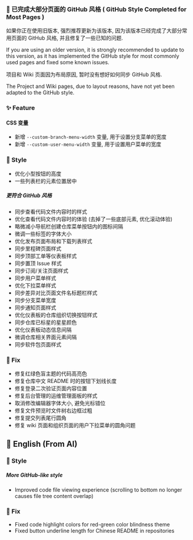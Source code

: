 ### 🎉 已完成大部分页面的 GitHub 风格 ( GitHub Style Completed for Most Pages )

如果你正在使用旧版本, 强烈推荐更新为该版本, 因为该版本已经完成了大部分常用页面的 GitHub 风格, 并且修复了一些已知的问题.

If you are using an older version, it is strongly recommended to update to this version, as it has implemented the
GitHub style for most commonly used pages and fixed some known issues.

项目和 Wiki 页面因为布局原因, 暂时没有想好如何同步 GitHub 风格.

The Project and Wiki pages, due to layout reasons, have not yet been adapted to the GitHub style.

### ✨ Feature

#### CSS 变量

- 新增 `--custom-branch-menu-width` 变量, 用于设置分支菜单的宽度
- 新增 `--custom-user-menu-width` 变量, 用于设置用户菜单的宽度

### 🌈 Style

- 优化小型按钮的高度
- 一些列表栏的元素位置居中

##### 更符合 GitHub 风格

- 同步查看代码文件内容时的样式
- 优化查看代码文件内容时的体验 (去掉了一些底部元素, 优化滚动体验)
- 略微减小导航栏创建仓库菜单按钮内的图标间隔
- 微调一些标签的字体大小
- 优化发布页面布局和下载列表样式
- 同步里程碑页面样式
- 同步顶部工单等仪表板样式
- 同步置顶 Issue 样式
- 同步订阅/关注页面样式
- 同步用户菜单样式
- 优化下拉菜单样式
- 同步差异对比页面文件名标题栏样式
- 同步分支菜单宽度
- 同步通知页面样式
- 优化仪表板的仓库组织切换按钮样式
- 同步仓库已标星的星星颜色
- 优化仪表板动态信息间隔
- 微调仓库相关界面元素间隔
- 同步软件包页面样式

### 🐞 Fix

- 修复红绿色盲主题的代码高亮色
- 修复仓库中文 README 时的按钮下划线长度
- 修复登录二次验证页面内容位置
- 修复后台管理的运维管理面板的样式
- 取消修改编辑器字体大小, 避免光标错位
- 修复文件预览时文件树右边框过粗
- 修复提交列表尾行圆角
- 修复 wiki 页面和组织页面的用户下拉菜单的圆角问题

## 📃 English (From AI)

### 🌈 Style

##### More GitHub-like style

- Improved code file viewing experience (scrolling to bottom no longer causes file tree content overlap)

### 🐞 Fix

- Fixed code highlight colors for red-green color blindness theme
- Fixed button underline length for Chinese README in repositories
